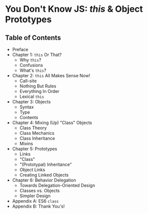 # You Don't Know JS: *this* & Object Prototypes

## Table of Contents

* Preface
* Chapter 1: `this` Or That?
	* Why `this`?
	* Confusions
	* What's `this`?
* Chapter 2: `this` All Makes Sense Now!
	* Call-site
	* Nothing But Rules
	* Everything In Order
	* Lexical `this`
* Chapter 3: Objects
	* Syntax
	* Type
	* Contents
* Chapter 4: Mixing (Up) "Class" Objects
	* Class Theory
	* Class Mechanics
	* Class Inheritance
	* Mixins
* Chapter 5: Prototypes
	* Links
	* "Class"
	* "(Prototypal) Inheritance"
	* Object Links
	* Creating Linked Objects
* Chapter 6: Behavior Delegation
	* Towards Delegation-Oriented Design
	* Classes vs. Objects
	* Simpler Design
* Appendix A: ES6 `class`
* Appendix B: Thank You's!

